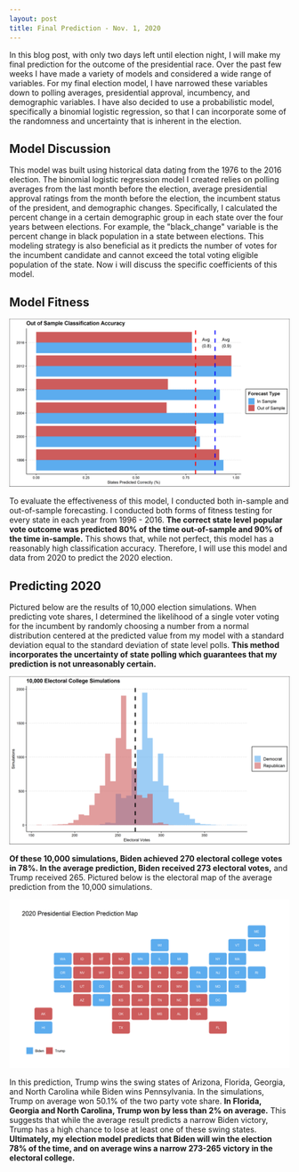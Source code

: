 ```yaml
---
layout: post
title: Final Prediction - Nov. 1, 2020
---
```


In this blog post, with only two days left until election night, I will make my final prediction for the outcome of the presidential race. Over the past few weeks I have made a variety of models and considered a wide range of variables. For my final election model, I have narrowed these variables down to polling averages, presidential approval, incumbency, and demographic variables. I have also decided to use a probabilistic model, specifically a binomial logistic regression, so that I can incorporate some of the randomness and uncertainty that is inherent in the election. 

## Model Discussion

This model was built using historical data dating from the 1976 to the 2016 election. The binomial logistic regression model I created relies on polling averages from the last month before the election, average presidential approval ratings from the month before the election, the incumbent status of the president, and demographic changes. Specifically, I calculated the percent change in a certain demographic group in each state over the four years between elections. For example, the "black_change" variable is the percent change in black population in a state between elections. This modeling strategy is also beneficial as it predicts the number of votes for the incumbent candidate and cannot exceed the total voting eligible population of the state. Now i will discuss the specific coefficients of this model. 


## Model Fitness

![picture](../images/final_samp_graph.png)

To evaluate the effectiveness of this model, I conducted both in-sample and out-of-sample forecasting. I conducted both forms of fitness testing for every state in each year from 1996 - 2016. **The correct state level popular vote outcome was predicted 80% of the time out-of-sample and 90% of the time in-sample.** This shows that, while not perfect, this model has a reasonably high classification accuracy. Therefore, I will use this model and data from 2020 to predict the 2020 election.

## Predicting 2020 

Pictured below are the results of 10,000 election simulations. When predicting vote shares, I determined the likelihood of a single voter voting for the incumbent by randomly choosing a number from a normal distribution centered at the predicted value from my model with a standard deviation equal to the standard deviation of state level polls. **This method incorporates the uncertainty of state polling which guarantees that my prediction is not unreasonably certain.** 

![picture](../images/final_predict.png)

**Of these 10,000 simulations, Biden achieved 270 electoral college votes in 78%. In the average prediction, Biden received 273 electoral votes,** and Trump received 265. Pictured below is the electoral map of the average prediction from the 10,000 simulations. 

![picture](../images/final_prediction_map.png)

In this prediction, Trump wins the swing states of Arizona, Florida, Georgia, and North Carolina while Biden wins Pennsylvania. In the simulations, Trump on average won 50.1% of the two party vote share. **In Florida, Georgia and North Carolina, Trump won by less than 2% on average.** This suggests that while the average result predicts a narrow Biden victory, Trump has a high chance to lose at least one of these swing states. **Ultimately, my election model predicts that Biden will win the election 78% of the time, and on average wins a narrow 273-265 victory in the electoral college.** 


